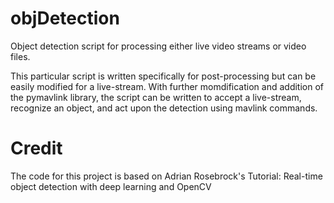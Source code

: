# objDetection
Object detection script for processing either live video streams or video files.

This particular script is written specifically for post-processing but can be easily modified for a live-stream.
With further momdification and addition of the pymavlink library, the script can be written to accept a live-stream, recognize an object, and act upon the detection using mavlink commands.

# Credit
The code for this project is based on Adrian Rosebrock's Tutorial:  Real-time object detection with deep learning and OpenCV
